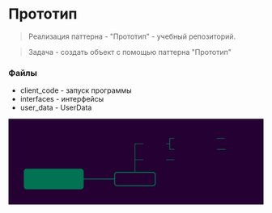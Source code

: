 # Прототип

>Реализация паттерна - "Прототип" - учебный репозиторий.

> Задача - создать объект с помощью паттерна "Прототип"

### Файлы

- client_code - запуск программы
- interfaces - интерфейсы
- user_data - UserData


![Image alt](https://github.com/osadchii-serj/prototype/raw/main/date/svg/prototype.svg)
